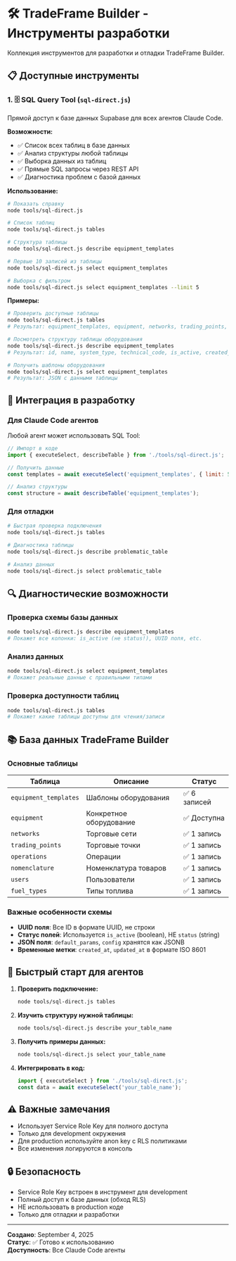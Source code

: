 # 🛠️ TradeFrame Builder - Инструменты разработки

Коллекция инструментов для разработки и отладки TradeFrame Builder.

## 📋 Доступные инструменты

### 1. 🗄️ SQL Query Tool (`sql-direct.js`)
Прямой доступ к базе данных Supabase для всех агентов Claude Code.

**Возможности:**
- ✅ Список всех таблиц в базе данных
- ✅ Анализ структуры любой таблицы  
- ✅ Выборка данных из таблиц
- ✅ Прямые SQL запросы через REST API
- ✅ Диагностика проблем с базой данных

**Использование:**
```bash
# Показать справку
node tools/sql-direct.js

# Список таблиц
node tools/sql-direct.js tables

# Структура таблицы
node tools/sql-direct.js describe equipment_templates

# Первые 10 записей из таблицы
node tools/sql-direct.js select equipment_templates

# Выборка с фильтром
node tools/sql-direct.js select equipment_templates --limit 5
```

**Примеры:**
```bash
# Проверить доступные таблицы
node tools/sql-direct.js tables
# Результат: equipment_templates, equipment, networks, trading_points, operations, nomenclature, users, fuel_types

# Посмотреть структуру таблицы оборудования
node tools/sql-direct.js describe equipment_templates  
# Результат: id, name, system_type, technical_code, is_active, created_at, etc.

# Получить шаблоны оборудования
node tools/sql-direct.js select equipment_templates
# Результат: JSON с данными таблицы
```

## 🔧 Интеграция в разработку

### Для Claude Code агентов

Любой агент может использовать SQL Tool:

```javascript
// Импорт в коде
import { executeSelect, describeTable } from './tools/sql-direct.js';

// Получить данные
const templates = await executeSelect('equipment_templates', { limit: 5 });

// Анализ структуры
const structure = await describeTable('equipment_templates');
```

### Для отладки

```bash
# Быстрая проверка подключения
node tools/sql-direct.js tables

# Диагностика таблицы
node tools/sql-direct.js describe problematic_table

# Анализ данных
node tools/sql-direct.js select problematic_table
```

## 🔍 Диагностические возможности

### Проверка схемы базы данных
```bash
node tools/sql-direct.js describe equipment_templates
# Покажет все колонки: is_active (не status!), UUID поля, etc.
```

### Анализ данных
```bash  
node tools/sql-direct.js select equipment_templates
# Покажет реальные данные с правильными типами
```

### Проверка доступности таблиц
```bash
node tools/sql-direct.js tables  
# Покажет какие таблицы доступны для чтения/записи
```

## 📚 База данных TradeFrame Builder

### Основные таблицы

| Таблица | Описание | Статус |
|---------|----------|--------|
| `equipment_templates` | Шаблоны оборудования | ✅ 6 записей |
| `equipment` | Конкретное оборудование | ✅ Доступна |
| `networks` | Торговые сети | ✅ 1 запись |  
| `trading_points` | Торговые точки | ✅ 1 запись |
| `operations` | Операции | ✅ 1 запись |
| `nomenclature` | Номенклатура товаров | ✅ 1 запись |
| `users` | Пользователи | ✅ 1 запись |
| `fuel_types` | Типы топлива | ✅ 1 запись |

### Важные особенности схемы

- **UUID поля**: Все ID в формате UUID, не строки
- **Статус полей**: Используется `is_active` (boolean), НЕ `status` (string)
- **JSON поля**: `default_params`, `config` хранятся как JSONB
- **Временные метки**: `created_at`, `updated_at` в формате ISO 8601

## 🚀 Быстрый старт для агентов

1. **Проверить подключение:**
   ```bash
   node tools/sql-direct.js tables
   ```

2. **Изучить структуру нужной таблицы:**
   ```bash
   node tools/sql-direct.js describe your_table_name
   ```

3. **Получить примеры данных:**
   ```bash
   node tools/sql-direct.js select your_table_name
   ```

4. **Интегрировать в код:**
   ```javascript
   import { executeSelect } from './tools/sql-direct.js';
   const data = await executeSelect('your_table_name');
   ```

## ⚠️ Важные замечания

- Использует Service Role Key для полного доступа
- Только для development окружения
- Для production используйте anon key с RLS политиками  
- Все изменения логируются в консоль

## 🔒 Безопасность

- Service Role Key встроен в инструмент для development
- Полный доступ к базе данных (обход RLS)
- НЕ использовать в production коде
- Только для отладки и разработки

---

**Создано**: September 4, 2025  
**Статус**: ✅ Готово к использованию  
**Доступность**: Все Claude Code агенты